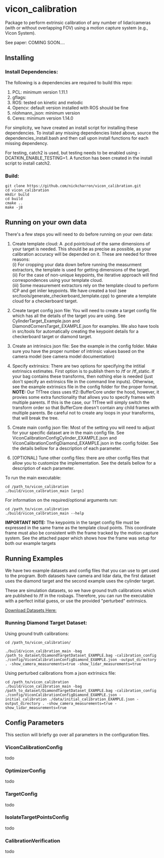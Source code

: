 # vicon_calibration

Package to perform extrinsic calibration of any number of lidar/cameras (with or without overlapping FOV) using a motion capture system (e.g., Vicon System).

See paper: COMING SOON....

## Installing

### Install Dependencies:

The following is a dependencies are required to build this repo:

1. PCL: minimum version 1.11.1
2. gflags: 
3. ROS: tested on kinetic and melodic
4. Opencv: default version installed with ROS should be fine
5. nlohmann_json: minimum version 
6. Ceres: minimum version 1.14.0

For simplicity, we have created an install script for installing these dependencies. To install any missing dependencies listed above, source the dependencies_install.bash and then call upon install functions for each missing dependency. 

For testing, catch2 is used, but testing needs to be enabled using -DCATKIN_ENABLE_TESTING=1. A function has been created in the install script to install catch2.

### Build:

```
git clone https://github.com/nickcharron/vicon_calibration.git
cd vicon_calibration
mkdir build
cd build
cmake ..
make -j8
```

## Running on your own data

There's a few steps you will need to do before running on your own data:

1. Create template cloud: A .pcd pointcloud of the same dimensions of your target is needed. This should be as precise as possible, as your calibration accuracy will be depended on it. These are needed for three reasons: <br />
    (i) For cropping your data down before running the measurment extractors, the template is used for getting dimensions of the target.<br />
    (ii) For the case of non-unique keypoints, the iterative approach will find correspondences using your template cloud.<br />
    (iii) Some measurement extractors rely on the template cloud to perform ICP and get inlier keypoints.
We have created a tool (see src/tools/generate_checkerboard_template.cpp) to generate a template cloud for a checkerboard target.   
    
2. Create target config json file: You will need to create a target config file which has all the details of the target you are using. See CylinderTarget_Example.json and DiamondCornersTarget_EXAMPLE.json for examples. We also have tools in src/tools for automatically creating the keypoint details for a checkerboard target or diamond target. 

3. Create an intrinsics json file: See the example in the config folder. Make sure you have the proper number of intrinsic values based on the camera model (see camera model documentation)

4. Specify extrinsics: There are two options for specifying the intitial extrinsics estimates. First option is to publish them to /tf or /tf_static. If your bag contains these transforms, then nothing else is needed (just don't specify an extrinsics file in the command line inputs). Otherwise, see the example extrinsics file in the config folder for the proper format. **NOTE:**  Our TfTree class uses tf2::BufferCore under the hood, however, it provies some extra functionality that allows you to specify frames with multiple parents. If this is the case, our TfTree will simply switch the transform order so that BufferCore doesn't contain any child frames with multiple parents. Be careful not to create any loops in your transforms, that will break the tree.

5. Create main config json file: Most of the setting you will need to adjust for your specific dataset are in the main config file. See ViconCalibrationConfigCylinder_EXAMPLE.json and ViconCalibrationConfigDiamond_EXAMPLE.json in the config folder. See the details bellow for a description of each parameter.

6. [OPTIONAL] Tune other config files: there are other config files that allow you to customize the implementation. See the details bellow for a description of each parameter.

To run the main executable: 

```
cd /path_to/vicon_calibration
./build/vicon_calbration_main [args] 
```

For information on the required/optional arguments run:

```
cd /path_to/vicon_calibration
./build/vicon_calbration_main --help
```

**IMPORTANT NOTE:** The keypoints in the target config file must be expressed in the same frame as the template cloud points. This coordinate frame must also be consistent with the frame tracked by the motion capture system. See the attached paper which shows how the frame was setup for both our example targets

## Running Examples

We have two example datasets and config files that you can use to get used to the program. Both datasets have camera and lidar data, the first dataset uses the diamond target and the second example uses the cylinder target.

These are simulation datasets, so we have ground truth calibrations which are published to /tf in the rosbags. Therefore, you can run the executable with a perfect initial guess, or use the provided "perturbed" extrinsics.

[Download Datasets Here:](https://drive.google.com/drive/folders/1tm6Q_wE2ImMpY3HndD5Z7I0uglf7OpFQ?usp=sharing)

### Running Diamond Target Dataset:

Using ground truth calibrations:

```
cd /path_to/vicon_calibration/

./build/vicon_calibration_main -bag /path_to_dataset/DiamondTargetDataset_EXAMPLE.bag -calibration_config ./config/ViconCalibrationConfigDiamond_EXAMPLE.json -output_directory . -show_camera_measurements=true -show_lidar_measurements=true

```

Using perturbed calibrations from a json extrinsics file:

```
cd /path_to/vicon_calibration
./build/vicon_calibration_main -bag /path_to_dataset/DiamondTargetDataset_EXAMPLE.bag -calibration_config ./config/ViconCalibrationConfigDiamond_EXAMPLE.json -initial_calibration ./data/initial_calibration_EXAMPLE.json -output_directory . -show_camera_measurements=true -show_lidar_measurements=true

```

## Config Parameters

This section will briefly go over all parameters in the configuration files.

### ViconCalibrationConfig

todo

### OptimizerConfig

todo

### TargetConfig

todo

### IsolateTargetPointsConfig

todo

### CalibrationVerification

todo
